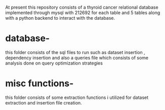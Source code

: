 At present this repository consists of a thyroid cancer relational database implemented through mysql with 212692 for each table and 5 tables along with a python backend to interact with the database.

# database- 
this folder consists of the sql files to run such as dataset insertion , dependency insertion and also a queries file which consists of some analysis done on query optimization strategies

# misc functions-
this folder consists of some extraction functions i utilized for dataset extraction and insertion file creation.
